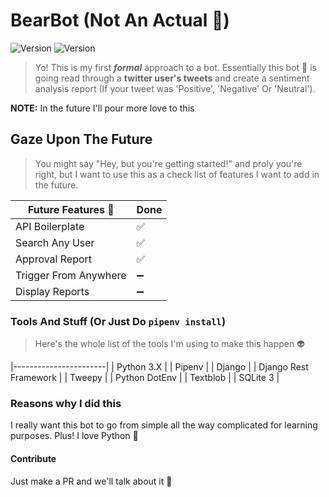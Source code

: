 # BearBot (Not An Actual :bear:)

![Version](https://img.shields.io/badge/version-0.1-brightgreen.svg?style=flat-square)
![Version](https://img.shields.io/badge/release-alpha-green.svg?style=flat-square)

> Yo! This is my first ***formal*** approach to a bot. Essentially this bot :robot: is going read through a **twitter user's tweets** and create a sentiment analysis report (If your tweet was 'Positive', 'Negative' Or 'Neutral').

**NOTE:** In the future I'll pour more love to this

## Gaze Upon The Future

> You might say "Hey, but you're getting started!" and proly you're right, but I want to use this as a check list of features I want to add in the future.

| Future Features :rocket:         |        Done        |
|----------------------------------|--------------------|
| API Boilerplate                  | :white_check_mark: |
| Search Any User                  | :white_check_mark: |
| Approval Report                  | :white_check_mark: |
| Trigger From Anywhere            | :heavy_minus_sign: |
| Display Reports                  | :heavy_minus_sign: |

### Tools And Stuff (Or Just Do ```pipenv install```)

> Here's the whole list of the tools I'm using to make this happen :alien:

|-----------------------|
| Python 3.X            |
| Pipenv                |
| Django                |
| Django Rest Framework |
| Tweepy                |
| Python DotEnv         |
| Textblob              |
| SQLite 3              |

### Reasons why I did this

I really want this bot to go from simple all the way complicated for learning purposes. Plus! I love Python :snake:

#### Contribute

Just make a PR and we'll talk about it :beer:

